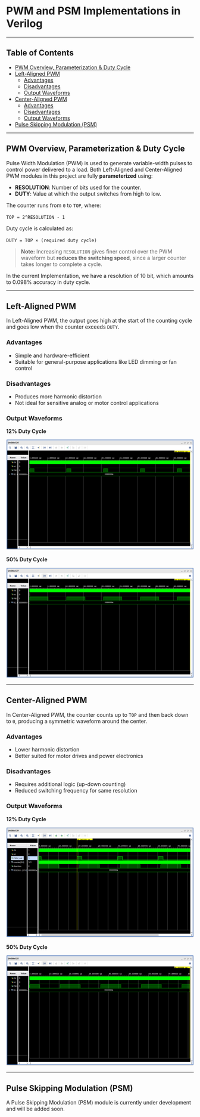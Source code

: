# PWM and PSM Implementations in Verilog

---

## Table of Contents

- [PWM Overview, Parameterization & Duty Cycle](#pwm-overview-parameterization--duty-cycle)  
- [Left-Aligned PWM](#left-aligned-pwm)  
  - [Advantages](#advantages)  
  - [Disadvantages](#disadvantages)  
  - [Output Waveforms](#example-outputs)  
- [Center-Aligned PWM](#center-aligned-pwm)  
  - [Advantages](#advantages-1)  
  - [Disadvantages](#disadvantages-1)  
  - [Output Waveforms](#example-outputs-1)  
- [Pulse Skipping Modulation (PSM)](#pulse-skipping-modulation-psm)  

---

## PWM Overview, Parameterization & Duty Cycle

Pulse Width Modulation (PWM) is used to generate variable-width pulses to control power delivered to a load. Both Left-Aligned and Center-Aligned PWM modules in this project are fully **parameterized** using:

- **RESOLUTION**: Number of bits used for the counter.
- **DUTY**: Value at which the output switches from high to low.

The counter runs from `0` to `TOP`, where:

`TOP = 2^RESOLUTION - 1`

Duty cycle is calculated as:

`DUTY = TOP × (required duty cycle)`

> **Note:** Increasing `RESOLUTION` gives finer control over the PWM waveform but **reduces the switching speed**, since a larger counter takes longer to complete a cycle. 

In the current Implementation, we have a resolution of 10 bit, which amounts to 0.098% accuracy in duty cycle.

---

## Left-Aligned PWM

In Left-Aligned PWM, the output goes high at the start of the counting cycle and goes low when the counter exceeds `DUTY`.

### Advantages

- Simple and hardware-efficient  
- Suitable for general-purpose applications like LED dimming or fan control

### Disadvantages

- Produces more harmonic distortion  
- Not ideal for sensitive analog or motor control applications

### Output Waveforms  <a name="example-outputs"></a>

**12% Duty Cycle**

![Left Aligned 12%](results/left_12.png)

**50% Duty Cycle**

![Left Aligned 50%](results/left_50.png)

---

## Center-Aligned PWM

In Center-Aligned PWM, the counter counts up to `TOP` and then back down to `0`, producing a symmetric waveform around the center.

### Advantages

- Lower harmonic distortion  
- Better suited for motor drives and power electronics

### Disadvantages

- Requires additional logic (up-down counting)  
- Reduced switching frequency for same resolution

### Output Waveforms  <a name="example-outputs-1"></a>

**12% Duty Cycle**

![Center Aligned 12%](results/center_12.png)

**50% Duty Cycle**

![Center Aligned 50%](results/center_50.png)

---

## Pulse Skipping Modulation (PSM)

A Pulse Skipping Modulation (PSM) module is currently under development and will be added soon.


